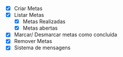 - [x] Criar Metas
- [x] Listar Metas
     - [x] Metas Realizadas
     - [x] Metas abertas
- [x] Marcar/ Desmarcar metas como concluída
- [x] Remover Metas
- [x] Sistema de mensagens
